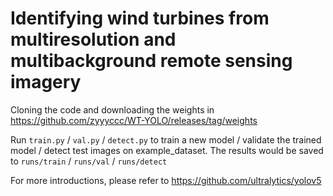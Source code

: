 # Identifying wind turbines from multiresolution and multibackground remote sensing imagery
Cloning the code and downloading the weights in https://github.com/zyyyccc/WT-YOLO/releases/tag/weights

Run `train.py` / `val.py` / `detect.py` to train a new model / validate the trained model / detect test images on example_dataset. The results would be saved to `runs/train` / `runs/val` / `runs/detect`

For more introductions, please refer to 
https://github.com/ultralytics/yolov5
